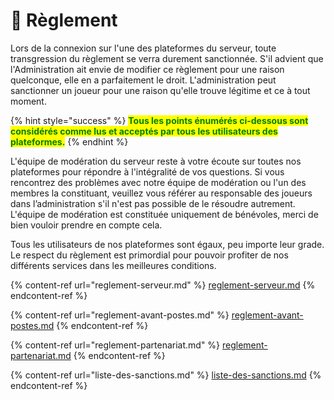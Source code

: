 # 📕 Règlement

Lors de la connexion sur l'une des plateformes du serveur, toute transgression du règlement se verra durement sanctionnée. S'il advient que l'Administration ait envie de modifier ce règlement pour une raison quelconque, elle en a parfaitement le droit. L'administration peut sanctionner un joueur pour une raison qu'elle trouve légitime et ce à tout moment.&#x20;

{% hint style="success" %}
<mark style="color:green;">**Tous les points énumérés ci-dessous sont considérés comme lus et acceptés par tous les utilisateurs des plateformes.**</mark>
{% endhint %}

L'équipe de modération du serveur reste à votre écoute sur toutes nos plateformes pour répondre à l'intégralité de vos questions. Si vous rencontrez des problèmes avec notre équipe de modération ou l'un des membres la constituant, veuillez vous référer au responsable des joueurs dans l’administration s'il n'est pas possible de le résoudre autrement. L'équipe de modération est constituée uniquement de bénévoles, merci de bien vouloir prendre en compte cela.

Tous les utilisateurs de nos plateformes sont égaux, peu importe leur grade. Le respect du règlement est primordial pour pouvoir profiter de nos différents services dans les meilleures conditions.

{% content-ref url="reglement-serveur.md" %}
[reglement-serveur.md](reglement-serveur.md)
{% endcontent-ref %}

{% content-ref url="reglement-avant-postes.md" %}
[reglement-avant-postes.md](reglement-avant-postes.md)
{% endcontent-ref %}

{% content-ref url="reglement-partenariat.md" %}
[reglement-partenariat.md](reglement-partenariat.md)
{% endcontent-ref %}

{% content-ref url="liste-des-sanctions.md" %}
[liste-des-sanctions.md](liste-des-sanctions.md)
{% endcontent-ref %}






